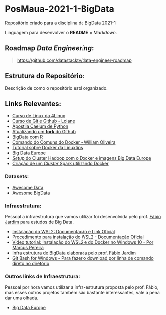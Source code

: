 # PosMaua-2021-1-BigData
Repositório criado para a disciplina de BigData 2021-1

Linguagem para desenvolver o **README** = *Markdown*.

## Roadmap ***Data Engineering***:
> https://github.com/datastacktv/data-engineer-roadmap

## Estrutura do Repositório:

Descrição de como o repositório está organizado.

## Links Relevantes:

- [Curso de Linux da 4Linux](https://4linux.com.br/cursos/treinamento/linux-beginners-in-cloud/)
- [Curso de Git e Github - Loiane](https://www.youtube.com/watch?v=UMhskLXJuq4)
- [Apostila Caelum de Python](https://www.caelum.com.br/apostila/apostila-python-orientacao-a-objetos.pdf)
- [Atualizando um **fork** do Github](https://www.lambda3.com.br/2016/02/mantendo-um-fork-atualizado-no-github/)
- [BigData com R](https://github.com/rstudio/bigdataclass)
- [Comando do Comuns do Docker - William Oliveira](https://woliveiras.com.br/posts/comandos-mais-utilizados-no-docker/)
- [Tutorial sobre Docker da Linuxtips](https://www.youtube.com/watch?v=0xxHiOSJVe8&list=PLf-O3X2-mxDkiUH0r_BadgtELJ_qyrFJ_)
- [Big Data Europe](https://www.big-data-europe.eu/)
- [*Setup* do Cluster Hadoop com o Docker e imagens Big Data Europe](https://clubhouse.io/developer-how-to/how-to-set-up-a-hadoop-cluster-in-docker/)
- [Criação de um *Cluster* Spark utilizando Docker](https://medium.com/agile-lab-engineering/how-to-create-an-apache-spark-3-0-development-cluster-on-a-single-machine-using-docker-964478c3735b)

### Datasets:

- [Awesome Data](https://github.com/awesomedata/awesome-public-datasets)
- [Awesome BigData](https://github.com/0xnr/awesome-bigdata)

### Infraestrutura:

Pessoal a infraestrutura que vamos utilizar foi desenvolvida pelo prof. [Fábio Jardim](https://github.com/fabiogjardim/bigdata_docker) para estudos de Big Data.

- [Instalação do WSL2: Documentação e Link Oficial](https://docs.microsoft.com/pt-br/windows/wsl/about)
- [Procedimento para instalação do WSL2 -  Documentação Oficial](https://docs.microsoft.com/pt-br/windows/wsl/install-win10)
- [Video tutorial: Instalação do WSL2 e do Docker no Windows 10 - Por Marcus Pereira](https://www.youtube.com/watch?v=oQ08ZaOAiGU)
- [Infra estrutura de BigData elaborada pelo prof. Fábio Jardim](https://github.com/fabiogjardim/bigdata_docker)
- [Git Bash for Windows - Para fazer o download por linha de comando direto no diretório](https://gitforwindows.org/)

### Outros links de Infraestrutura:

Pessoal por hora vamos utilizar a infra-estrutura proposta pelo prof. Fábio, mas esses outros projetos também são bastante interessantes, vale a pena dar uma olhada.
- [Big Data Europe](https://github.com/big-data-europe)
